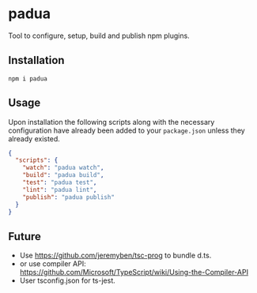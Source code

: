 # padua

Tool to configure, setup, build and publish npm plugins.

## Installation

```
npm i padua
```

## Usage

Upon installation the following scripts along with the necessary configuration have already been added to your `package.json` unless they already existed.

```json
{
  "scripts": {
    "watch": "padua watch",
    "build": "padua build",
    "test": "padua test",
    "lint": "padua lint",
    "publish": "padua publish"
  }
}
```

## Future

- Use https://github.com/jeremyben/tsc-prog to bundle d.ts.
- or use compiler API: https://github.com/Microsoft/TypeScript/wiki/Using-the-Compiler-API
- User tsconfig.json for ts-jest.
